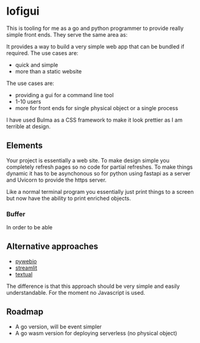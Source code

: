 # lofigui

This is tooling for me as a go and python programmer to provide really simple front ends.  They serve the same area as:

It provides a way to build a very simple web app that can be bundled if required.
The use cases are:
- quick and simple
- more than a static website

The use cases are:
- providing a gui for a command line tool
- 1-10 users
- more for front ends for single physical object or a single process


I have used Bulma as a CSS framework to make it look prettier as I am terrible at design.

## Elements

Your project is essentially a web site.  To make design simple you completely refresh pages so no code for partial refreshes.  To make things dynamic it has to be asynchonous so for python using fastapi as a server and Uvicorn to provide the https server.

Like a normal terminal program you essentially just print things to a screen but now have the ability to print enriched objects.

### Buffer
In order to be able


## Alternative approaches

- [pywebio](https://www.pyweb.io/)
- [streamlit](https://streamlit.io/)
- [textual](https://pypi.org/project/textual/)

The difference is that this approach should be very simple and easily understandable.
For the moment no Javascript is used.


## Roadmap

- A go version, will be event simpler
- A go wasm version for deploying serverless (no physical object)
